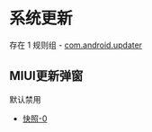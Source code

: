 # 系统更新

存在 1 规则组 - [com.android.updater](/src/apps/com.android.updater.ts)

## MIUI更新弹窗

默认禁用

- [快照-0](https://gkd-kit.gitee.io/import/12715712)
